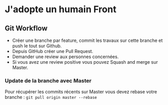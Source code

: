 # J'adopte un humain Front

## Git Workflow

- Créer une branche par feature, commit les travaux sur cette branche et push le tout sur Github.
- Depuis GitHub créer une Pull Request.
- Demander une review aux personnes concernées.
- Si vous avez une review positive vous pouvez Squash and merge sur Master.

### Update de la branche avec Master

Pour récupérer les commits récents sur Master vous devez rebase votre branche : `git pull origin master --rebase`
